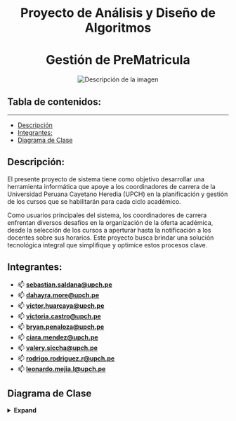 <h1 align="center" id="title">Proyecto de Análisis y Diseño de Algoritmos
<h1 align="center" id="title">Gestión de PreMatricula</h1>

<div align="center">
  <img src="https://cdn.www.gob.pe/uploads/document/file/5540193/880238-logo-sme.png" alt="Descripción de la imagen">
</div>


## Tabla de contenidos:
---
- [Descripción](#Descripción)
- [Integrantes:](#Figma)
- [Diagrama de Clase](#Diagramadeclase)

## Descripción:

El presente proyecto de sistema tiene como objetivo desarrollar una herramienta informática que apoye a los coordinadores de carrera de la Universidad Peruana Cayetano Heredia (UPCH) en la planificación y gestión de los cursos que se habilitarán para cada ciclo académico.

Como usuarios principales del sistema, los coordinadores de carrera enfrentan diversos desafíos en la organización de la oferta académica, desde la selección de los cursos a aperturar hasta la notificación a los docentes sobre sus horarios. Este proyecto busca brindar una solución tecnológica integral que simplifique y optimice estos procesos clave.


## Integrantes:

- 📫 **[sebastian.saldana@upch.pe](mailto:sebastian.saldana@upch.pe)**
- 📫 **[dahayra.more@upch.pe](mailto:dahayra.more@upch.pe)**
- 📫 **[victor.huarcaya@upch.pe](mailto:victor.huarcaya@upch.pe)**
- 📫 **[victoria.castro@upch.pe](mailto:victoria.castro@upch.pe)**
- 📫 **[bryan.penaloza@upch.pe](mailto:bryan.penaloza@upch.pe)**
- 📫 **[ciara.mendez@upch.pe](mailto:ciara.mendez@upch.pe)**
- 📫 **[valery.siccha@upch.pe](mailto:valery.siccha@upch.pe)**
- 📫 **[rodrigo.rodriguez.r@upch.pe](mailto:rodrigo.rodriguez.r@upch.pe)**
- 📫 **[leonardo.mejia.l@upch.pe](mailto:leonardo.mejia.l@upch.pe)**


## Diagrama de Clase
<details><summary> <b>Expand</b> </summary>

``` shell
@startuml

class Curso {
    - nombre: String
    - ciclo: String
    - prerrequisito: String
}

class Salon {
    - nombre: String
    - capacidad: int
    - ubicacion: String
}

class Ambiente {
    - tipo: String
    - descripcion: String
}

class Alumno {
    - nombre: String
}

class Asignacion {
    - alumno: Alumno
    - curso: Curso
}

class Horario {
    - cursos: List<Curso>
    - num_horas: int
    - num_salones: int
    - requisitos: List<Requerimiento>
    + cromosoma_aleatorio(): int[]
    + fitness(): int
    + crossover(): (int[], int[])
    + mutacion(): int[]
    + poblacion_aleatoria(): int[]
    + fitness_poblacion(): int[]
    + optimizar_horarios(): (int[], int)
}

class Requerimiento {
    - curso: Curso
    - tipo_ambiente: String
}

class Login {
    - usuario: String
    - contraseña: String
    + autenticar(usuario: String, contraseña: String): boolean
}

class MultiApp {
    + apps: List<Application>
    + add_app(titulo: String, funcion: Function)
    + run()
}

interface Application {
    run()
}

Curso "1" -down-> "1..*" Alumno: asignado a
Asignacion "1" -- "1" Alumno: tiene
Asignacion "1" -- "1" Curso: tiene
Curso "1..*" -up-> "1" Salon: se realiza en
Curso "1" -right-> "1" Ambiente: requiere
Horario "1" -- "1..*" Curso: contiene
Horario "1" -- "1..*" Requerimiento: contiene
Requerimiento "1" -- "1" Curso: tiene
Requerimiento "1" -- "1" Ambiente: tiene
Login "1" -down-> "1" MultiApp: permite acceso

@enduml

```
<p align="center">
  <img src="https://github.com/Victor-Nikolai/Recursos/blob/main/Diagrama%20de%20Clase%20.png" alt="image">
</p>
